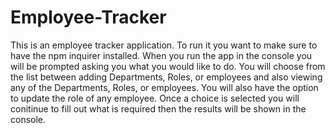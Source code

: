 # Employee-Tracker

This is an employee tracker application. To run it you want to make sure to have the npm inquirer installed. When you run the app in the console you will be prompted asking you what you would like to do. You will choose from the list between adding Departments, Roles, or employees and also viewing any of the Departments, Roles, or employees. You will also have the option to update the role of any employee. Once a choice is selected you will conitinue to fill out what is required then the results will be shown in the console. 